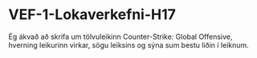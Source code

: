 # VEF-1-Lokaverkefni-H17
Ég ákvað að skrifa um tölvuleikinn Counter-Strike: Global Offensive, hverning leikurinn virkar, sögu leiksins og sýna sum bestu liðin í leiknum.

